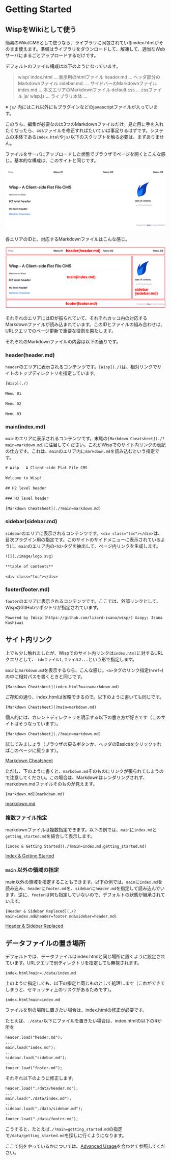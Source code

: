 # Getting Started

## WispをWikiとして使う
簡易のWiki/CMSとして使うなら、ライブラリに同包されているindex.htmlがそのまま使えます。準備はライブラリをダウンロードして、解凍して、適当なWebサーバにまるごとアップロードするだけです。

デフォルトのファイル構成は以下のようになっています。

>wisp/
>  index.html   ... 表示用のhtmlファイル
>  header.md    ... ヘッダ部分のMarkdownファイル
>  sidebar.md.    ... サイドバーのMarkdownファイル
>  index.md   ... 本文エリアのMarkdownファイル
>  default.css    ... cssファイル
>  js/
>    wisp.js    ... ライブラリ本体
>    ...

※ `js/` 内にはこれ以外にもプラグインなどのjavascriptファイルが入っています。

このうち、編集が必要なのは3つのMarkdownファイルだけ。見た目に手を入れたくなったら、cssファイルを修正すればたいていは事足りるはずです。システムの本体である`index.html`や`js/`以下のスクリプトを触る必要は、まずありません。

ファイルをサーバにアップロードした状態でブラウザでページを開くとこんな感じ。基本的な構成は、このサイトと同じです。

![](./image/default_screen.png)

各エリアのIDと、対応するMarkdownファイルはこんな感じ。

![](./image/default_screen_annotated.png)

それぞれのエリアにはIDが振られていて、それぞれカッコ内の対応するMarkdownファイルが読み込まれています。このIDとファイルの組み合わせは、URLクエリでのページ更新で重要な役割を果たします。

それぞれのMarkdownファイルの内容は以下の通りです。

### header(header.md)
`header`のエリアに表示されるコンテンツです。`[Wisp](./)`は、相対リンクでサイトのトップディレクトリを指定しています。

```
[Wisp](./)

Menu 01

Menu 02

Menu 03
```

### main(index.md)
`main`のエリアに表示されるコンテンツです。末尾の`[Markdown Cheatsheet](./?main=markdown.md)`に注目してください。これがWispでのサイト内リンクの表記の仕方です。これは、`main`のエリア内に`markdown.md`を読み込むという指定です。

```
# Wisp - A Client-side Flat File CMS

Welcome to Wisp!

## H2 level header

### H3 level header

[Markdown Cheatsheet](./?main=markdown.md)

```

### sidebar(sidebar.md)
`sidebar`のエリアに表示されるコンテンツです。`<div class="toc"></div>`は、目次プラグイン用の指定です。このサイトのサイドメニューに表示されているように、`main`のエリア内の`<h2>`タグを抽出して、ページ内リンクを生成します。

```
![](./image/logo.svg)

**table of contents**

<div class="toc"></div>
```

### footer(footer.md)
`footer`のエリアに表示されるコンテンツです。ここでは、外部リンクとして、WispのGitHubリポジトリが指定されています。

```
Powered by [Wisp](https://github.com/lizard-isana/wisp/) &copy; Isana Kashiwai

```

## サイト内リンク
上でも少し触れましたが、Wispでのサイト内リンクは`index.html`に対するURLクエリとして、 `id=ファイル1,ファイル2...`という形で指定します。

`main`に`markdown.md`を表示するなら、こんな感じ。`<a>`タグのリンク指定(`href=`)の中に相対パスを書くときと同じです。

```
[Markdown Cheatsheet](index.html?main=markdown.md)
```

ご存知の通り、index.htmlは省略できるので。以下のように書いても同じです。

```
[Markdown Cheatsheet](?main=markdown.md)
```
個人的には、カレントディレクトリを明示する以下の書き方が好きです（このサイトはそうなっています）。

```
[Markdown Cheatsheet](./?main=markdown.md)
```

試してみましょう（ブラウザの戻るボタンか、ヘッダのBasicsをクリックすればこのページに戻ります）。

[Markdown Cheatsheet](./?main=markdown.md)

ただし、下のように書くと、`markdown.md`そのものにリンクが張られてしまうので注意してください。この場合は、Markdownはレンダリングされず、markdown.mdファイルそのものが見えます。

```
[markdown.md](markdown.md)
```

[markdown.md](markdown.md)

### 複数ファイル指定
markdownファイルは複数指定できます。以下の例では、`main`に`index.md`と`getting_started.md`を結合して表示します。

```
[Index & Getting Started](./?main=index.md,getting_started.md)

```
[Index & Getting Started](./?main=index.md,getting_started.md)

### `main` 以外の領域の指定

main以外の領域を指定することもできます。以下の例では、`main`に`index.md`を読み込み、`header`に`footer.md`を、`sidebar`に`header.md`を指定して読み込んでいます。逆に、`footer`は何も指定していないので、デフォルトの状態が継承されています。

```
[Header & Sidebar Replaced](./?main=index.md&header=footer.md&sidebar=header.md)

```
[Header & Sidebar Replaced](./?main=index.md&header=footer.md&sidebar=header.md)


## データファイルの置き場所
デフォルトでは、データファイルはindex.htmlと同じ場所に置くように設定されています。URLクエリで別ディレクトリを指定しても無視されます。

```
index.html?main=./data/index.md
```
上のように指定しても、以下の指定と同じものとして処理します（これができてしまうと、セキュリティ上のリスクがあるためです）。

```
index.html?main=index.md
```
ファイルを別の場所に置きたい場合は、index.htmlの修正が必要です。

たとえば、`./data/`以下にファイルを置きたい場合は、index.htmlの以下の4か所を

```
header.load("header.md");
...
main.load("index.md");
...
sidebar.load("sidebar.md");
...
footer.load("footer.md");
```
それぞれ以下のように修正します。

```
header.load("./data/header.md");
...
main.load("./data/index.md");
...
sidebar.load("./data/sidebar.md");
...
footer.load("./data/footer.md");
```

こうすると、たとえば`./?main=getting_started.md`の指定で`/data/getting_started.md`を探しに行くようになります。

ここで何をやっているかについては、[Advanced Usage](./?main=advanced.md)を合わせて参照してください。
